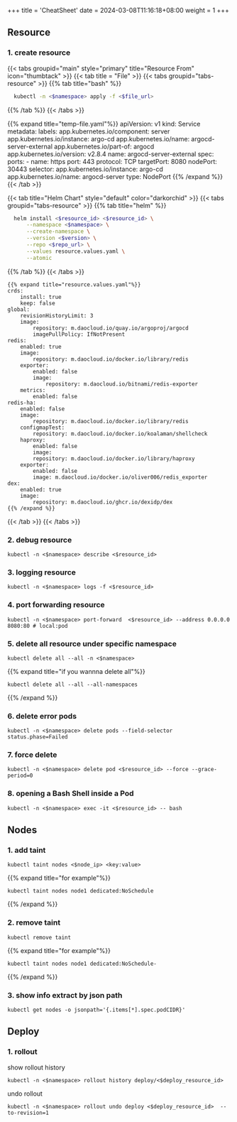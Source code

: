+++
title = 'CheatSheet'
date = 2024-03-08T11:16:18+08:00
weight = 1
+++

## Resource
### 1. create resource
{{< tabs groupid="main" style="primary" title="Resource From" icon="thumbtack" >}}
{{< tab title = "File" >}}
  {{< tabs groupid="tabs-resource" >}}
  {{% tab title="bash" %}}
  ```bash
    kubectl -n <$namespace> apply -f <$file_url>
  ```
  {{% /tab %}}
  {{< /tabs >}}

  {{% expand title="temp-file.yaml"%}}
    apiVersion: v1
    kind: Service
    metadata:
    labels:
        app.kubernetes.io/component: server
        app.kubernetes.io/instance: argo-cd
        app.kubernetes.io/name: argocd-server-external
        app.kubernetes.io/part-of: argocd
        app.kubernetes.io/version: v2.8.4
    name: argocd-server-external
    spec:
    ports:
    - name: https
        port: 443
        protocol: TCP
        targetPort: 8080
        nodePort: 30443
    selector:
        app.kubernetes.io/instance: argo-cd
        app.kubernetes.io/name: argocd-server
    type: NodePort
  {{% /expand %}}
{{< /tab >}}

{{< tab title="Helm Chart" style="default" color="darkorchid" >}}
   {{< tabs groupid="tabs-resource" >}}
  {{% tab title="helm" %}}
  ```bash
    helm install <$resource_id> <$resource_id> \
        --namespace <$namespace> \
        --create-namespace \
        --version <$version> \
        --repo <$repo_url> \
        --values resource.values.yaml \
        --atomic
  ```
  {{% /tab %}}
  {{< /tabs >}}

    {{% expand title="resource.values.yaml"%}}
    crds:
        install: true
        keep: false
    global:
        revisionHistoryLimit: 3
        image:
            repository: m.daocloud.io/quay.io/argoproj/argocd
            imagePullPolicy: IfNotPresent
    redis:
        enabled: true
        image:
            repository: m.daocloud.io/docker.io/library/redis
        exporter:
            enabled: false
            image:
                repository: m.daocloud.io/bitnami/redis-exporter
        metrics:
            enabled: false
    redis-ha:
        enabled: false
        image:
            repository: m.daocloud.io/docker.io/library/redis
        configmapTest:
            repository: m.daocloud.io/docker.io/koalaman/shellcheck
        haproxy:
            enabled: false
            image:
            repository: m.daocloud.io/docker.io/library/haproxy
        exporter:
            enabled: false
            image: m.daocloud.io/docker.io/oliver006/redis_exporter
    dex:
        enabled: true
        image:
            repository: m.daocloud.io/ghcr.io/dexidp/dex
    {{% /expand %}}
{{< /tab >}}
{{< /tabs >}}


### 2. debug resource
```shell
kubectl -n <$namespace> describe <$resource_id>
```

### 3. logging resource
```shell
kubectl -n <$namespace> logs -f <$resource_id>
```

### 4. port forwarding resource
```shell
kubectl -n <$namespace> port-forward  <$resource_id> --address 0.0.0.0 8080:80 # local:pod
```

### 5. delete all resource under specific namespace
```shell
kubectl delete all --all -n <$namespace>
```
{{% expand title="if you wannna delete all"%}}
```shell
kubectl delete all --all --all-namespaces
```
{{% /expand %}}

### 6. delete error pods
```shell
kubectl -n <$namespace> delete pods --field-selector status.phase=Failed
```

### 7. force delete
```shell
kubectl -n <$namespace> delete pod <$resource_id> --force --grace-period=0
```

### 8. opening a Bash Shell inside a Pod 
```shell
kubectl -n <$namespace> exec -it <$resource_id> -- bash  
```

## Nodes
### 1. add taint
```shell
kubectl taint nodes <$node_ip> <key:value>
```
{{% expand title="for example"%}}
```shell
kubectl taint nodes node1 dedicated:NoSchedule
```
{{% /expand %}}
### 2. remove taint
```shell
kubectl remove taint
```
{{% expand title="for example"%}}
```shell
kubectl taint nodes node1 dedicated:NoSchedule-
```
{{% /expand %}}

### 3. show info extract by json path
```shell
kubectl get nodes -o jsonpath='{.items[*].spec.podCIDR}'
```

## Deploy

### 1. rollout
show rollout history
```shell
kubectl -n <$namespace> rollout history deploy/<$deploy_resource_id>
```

undo rollout
```shell
kubectl -n <$namespace> rollout undo deploy <$deploy_resource_id>  --to-revision=1
```